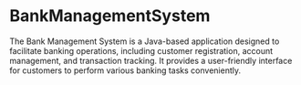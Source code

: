 # BankManagementSystem
The Bank Management System is a Java-based application designed to facilitate banking operations, including customer registration, account management, and transaction tracking. It provides a user-friendly interface for customers to perform various banking tasks conveniently.
